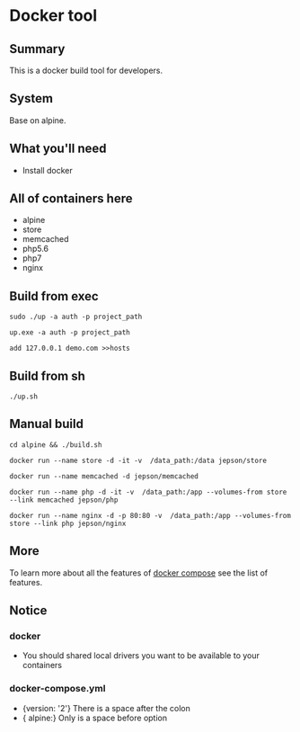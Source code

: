 # Docker tool

## Summary
This is a docker build tool for developers.

## System
Base on alpine.

## What you'll need
- Install docker

## All of containers here
- alpine
- store
- memcached
- php5.6
- php7
- nginx

## Build from exec
```
sudo ./up -a auth -p project_path
```

```
up.exe -a auth -p project_path
```

```
add 127.0.0.1 demo.com >>hosts
```

## Build from sh

```
./up.sh
```

## Manual build

```
cd alpine && ./build.sh
```

```
docker run --name store -d -it -v  /data_path:/data jepson/store

docker run --name memcached -d jepson/memcached

docker run --name php -d -it -v  /data_path:/app --volumes-from store --link memcached jepson/php

docker run --name nginx -d -p 80:80 -v  /data_path:/app --volumes-from store --link php jepson/nginx
```

## More
To learn more about all the features of [docker compose](https://docs.docker.com/compose/compose-file/) see the list of features.

## Notice

### docker
- You should shared local drivers you want to be available to your containers

### docker-compose.yml

- {version: '2'} There is a space after the colon
- { alpine:} Only is a space before option
